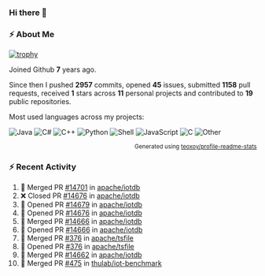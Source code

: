 ### Hi there 👋

### :zap: About Me

[![trophy](https://github-profile-trophy.vercel.app/?username=HTHou&theme=onedark)](https://github.com/ryo-ma/github-profile-trophy)
   
Joined Github **7** years ago.

Since then I pushed **2957** commits, opened **45** issues, submitted **1158** pull requests, received **1** stars across **11** personal projects and contributed to **19** public repositories.

Most used languages across my projects:

![Java](https://img.shields.io/static/v1?style=flat-square&label=%E2%A0%80&color=555&labelColor=%23b07219&message=Java%EF%B8%B189.3%25)
![C#](https://img.shields.io/static/v1?style=flat-square&label=%E2%A0%80&color=555&labelColor=%23178600&message=C%23%EF%B8%B13.9%25)
![C++](https://img.shields.io/static/v1?style=flat-square&label=%E2%A0%80&color=555&labelColor=%23f34b7d&message=C%2B%2B%EF%B8%B12.7%25)
![Python](https://img.shields.io/static/v1?style=flat-square&label=%E2%A0%80&color=555&labelColor=%233572A5&message=Python%EF%B8%B10.7%25)
![Shell](https://img.shields.io/static/v1?style=flat-square&label=%E2%A0%80&color=555&labelColor=%2389e051&message=Shell%EF%B8%B10.7%25)
![JavaScript](https://img.shields.io/static/v1?style=flat-square&label=%E2%A0%80&color=555&labelColor=%23f1e05a&message=JavaScript%EF%B8%B10.5%25)
![C](https://img.shields.io/static/v1?style=flat-square&label=%E2%A0%80&color=555&labelColor=%23555555&message=C%EF%B8%B10.4%25)
![Other](https://img.shields.io/static/v1?style=flat-square&label=%E2%A0%80&color=555&labelColor=%23ededed&message=Other%EF%B8%B11.4%25)

<p align="right"><sub>Generated using <a href="https://github.com/marketplace/actions/profile-readme-stats">teoxoy/profile-readme-stats</a></sub></p>


<!--![](https://github.com/HTHou/HTHou/blob/output/github-contribution-grid-snake.svg)-->

<!--![Haonan Hou's github stats](https://github-readme-stats.vercel.app/api?username=HTHou&count_private=true&show_icons=true&theme=onedark)-->

<!--![Haonan Hou's wakatime stats](https://github-readme-stats.vercel.app/api/wakatime?username=HTHou&layout=compact&theme=onedark)-->

<!--![Top Langs](https://github-readme-stats.vercel.app/api/top-langs/?username=HTHou&theme=onedark&layout=compact)-->

### :zap: Recent Activity
<!--START_SECTION:activity-->
1. 🎉 Merged PR [#14701](https://github.com/apache/iotdb/pull/14701) in [apache/iotdb](https://github.com/apache/iotdb)
2. ❌ Closed PR [#14676](https://github.com/apache/iotdb/pull/14676) in [apache/iotdb](https://github.com/apache/iotdb)
3. 💪 Opened PR [#14679](https://github.com/apache/iotdb/pull/14679) in [apache/iotdb](https://github.com/apache/iotdb)
4. 💪 Opened PR [#14676](https://github.com/apache/iotdb/pull/14676) in [apache/iotdb](https://github.com/apache/iotdb)
5. 🎉 Merged PR [#14666](https://github.com/apache/iotdb/pull/14666) in [apache/iotdb](https://github.com/apache/iotdb)
6. 💪 Opened PR [#14666](https://github.com/apache/iotdb/pull/14666) in [apache/iotdb](https://github.com/apache/iotdb)
7. 🎉 Merged PR [#376](https://github.com/apache/tsfile/pull/376) in [apache/tsfile](https://github.com/apache/tsfile)
8. 💪 Opened PR [#376](https://github.com/apache/tsfile/pull/376) in [apache/tsfile](https://github.com/apache/tsfile)
9. 🎉 Merged PR [#14662](https://github.com/apache/iotdb/pull/14662) in [apache/iotdb](https://github.com/apache/iotdb)
10. 🎉 Merged PR [#475](https://github.com/thulab/iot-benchmark/pull/475) in [thulab/iot-benchmark](https://github.com/thulab/iot-benchmark)
<!--END_SECTION:activity-->

<!--
**HTHou/HTHou** is a ✨ _special_ ✨ repository because its `README.md` (this file) appears on your GitHub profile.

Here are some ideas to get you started:

- 🔭 I’m currently working on ...
- 🌱 I’m currently learning ...
- 👯 I’m looking to collaborate on ...
- 🤔 I’m looking for help with ...
- 💬 Ask me about ...
- 📫 How to reach me: ...
- 😄 Pronouns: ...
- ⚡ Fun fact: ...
-->
